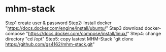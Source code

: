 # mhm-stack


Step1 create user & password
Step2: Install docker "https://docs.docker.com/engine/install/ubuntu/"
Step3 download docker-compose "https://docs.docker.com/compose/install/linux/"
Step4: change directory "cd /opt"
Step5: copy lastest MHM-Stack "git clone https://github.com/gs4162/mhm-stack.git"
